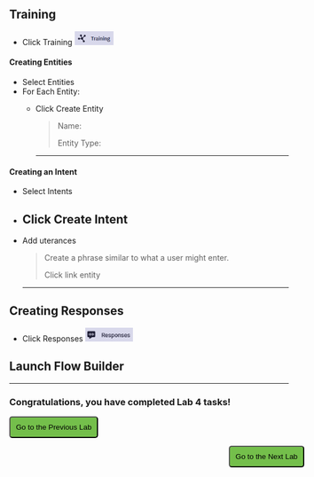 ## Training
- Click Training <img src="images\Lab4_Training_menu.PNG" height="25">
#### Creating Entities 
- Select Entities
- For Each Entity:
  - Click Create Entity
    > Name: 
    >
    > Entity Type:
    >
    
    ---

#### Creating an Intent
- Select Intents
- Click Create Intent
  - 
- Add uterances 
  > Create a phrase similar to what a user might enter.
    >
    > Click link entity
    >
    >
    >

    ---

## Creating Responses
-  Click Responses <img src="images\Lab4_responses_menu.PNG" height="25"> 


## Launch Flow Builder 



---

### Congratulations, you have completed Lab 4 tasks! 

<script>
function mainPage() {window.location.href = "https://wxcctechsummit.github.io/wxcclabguides/LTRCCT-3001/3.2_QnABotFlowConfig.html";}
function nextLab() 
 {
 window.location.href = "https://wxcctechsummit.github.io/wxcclabguides/LTRCCT-3001/5_CCAI.html";
 }
</script>

<div id="button-row">
<button onclick="mainPage()" style="
  border-radius: 5px;
  background-color: rgb(116,191,75);
  padding: 10px;">Go to the Previous Lab</button>

<button onclick="nextLab()" style="
  position: absolute;
  right: 200px;
  border-radius: 5px;
  background-color: rgb(116,191,75);
  padding: 10px;">Go to the Next Lab</button>

</div>

